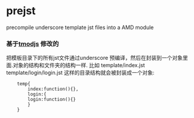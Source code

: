 # prejst
precompile underscore template jst files into a AMD module

### 基于[tmodjs](https://github.com/aui/tmodjs) 修改的
把模板目录下的所有jst文件通过underscore 预编译，然后在封装到一个对象里面.对象的结构和文件夹的结构一样.
比如 template/index.jst   template/login/login.jst 这样的目录结构就会被封装成一个对象:

        temp{
            index:function(){},
            login:{
            login:function(){}
            }
        }


